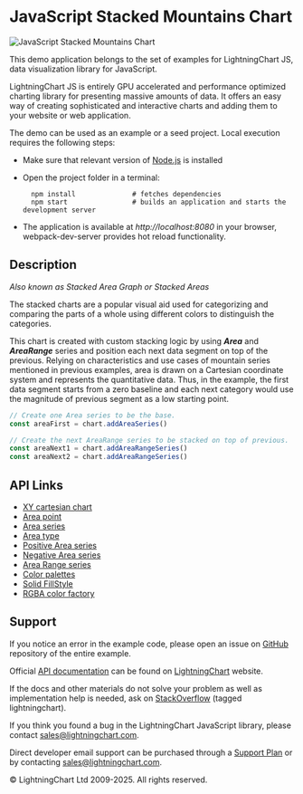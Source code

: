 # JavaScript Stacked Mountains Chart

![JavaScript Stacked Mountains Chart](stackedMountains-darkGold.png)

This demo application belongs to the set of examples for LightningChart JS, data visualization library for JavaScript.

LightningChart JS is entirely GPU accelerated and performance optimized charting library for presenting massive amounts of data. It offers an easy way of creating sophisticated and interactive charts and adding them to your website or web application.

The demo can be used as an example or a seed project. Local execution requires the following steps:

-   Make sure that relevant version of [Node.js](https://nodejs.org/en/download/) is installed
-   Open the project folder in a terminal:

          npm install              # fetches dependencies
          npm start                # builds an application and starts the development server

-   The application is available at _http://localhost:8080_ in your browser, webpack-dev-server provides hot reload functionality.


## Description

_Also known as Stacked Area Graph or Stacked Areas_

The stacked charts are a popular visual aid used for categorizing and comparing the parts of a whole using different colors to distinguish the categories.

This chart is created with custom stacking logic by using **_Area_** and **_AreaRange_** series and position each next data segment on top of the previous. Relying on characteristics and use cases of mountain series mentioned in previous examples, area is drawn on a Cartesian coordinate system and represents the quantitative data. Thus, in the example, the first data segment starts from a zero baseline and each next category would use the magnitude of previous segment as a low starting point.

```javascript
// Create one Area series to be the base.
const areaFirst = chart.addAreaSeries()

// Create the next AreaRange series to be stacked on top of previous.
const areaNext1 = chart.addAreaRangeSeries()
const areaNext2 = chart.addAreaRangeSeries()
```


## API Links

* [XY cartesian chart]
* [Area point]
* [Area series]
* [Area type]
* [Positive Area series]
* [Negative Area series]
* [Area Range series]
* [Color palettes]
* [Solid FillStyle]
* [RGBA color factory]


## Support

If you notice an error in the example code, please open an issue on [GitHub][0] repository of the entire example.

Official [API documentation][1] can be found on [LightningChart][2] website.

If the docs and other materials do not solve your problem as well as implementation help is needed, ask on [StackOverflow][3] (tagged lightningchart).

If you think you found a bug in the LightningChart JavaScript library, please contact sales@lightningchart.com.

Direct developer email support can be purchased through a [Support Plan][4] or by contacting sales@lightningchart.com.

[0]: https://github.com/Arction/
[1]: https://lightningchart.com/lightningchart-js-api-documentation/
[2]: https://lightningchart.com
[3]: https://stackoverflow.com/questions/tagged/lightningchart
[4]: https://lightningchart.com/support-services/

© LightningChart Ltd 2009-2025. All rights reserved.


[XY cartesian chart]: https://lightningchart.com/js-charts/api-documentation/v8.0.1/classes/ChartXY.html
[Area point]: https://lightningchart.com/js-charts/api-documentation/v8.0.1/interfaces/AreaPoint.html
[Area series]: https://lightningchart.com/js-charts/api-documentation/v8.0.1/classes/ChartXY.html#addAreaSeries
[Area type]: https://lightningchart.com/js-charts/api-documentation/v8.0.1/AreaSeriesTypes.html
[Positive Area series]: https://lightningchart.com/js-charts/api-documentation/v8.0.1/classes/AreaSeriesPositive.html
[Negative Area series]: https://lightningchart.com/js-charts/api-documentation/v8.0.1/classes/AreaSeriesNegative.html
[Area Range series]: https://lightningchart.com/js-charts/api-documentation/v8.0.1/classes/AreaRangeSeries.html
[Color palettes]: https://lightningchart.com/js-charts/api-documentation/v8.0.1/variables/ColorPalettes.html
[Solid FillStyle]: https://lightningchart.com/js-charts/api-documentation/v8.0.1/classes/SolidFill.html
[RGBA color factory]: https://lightningchart.com/js-charts/api-documentation/v8.0.1/functions/ColorRGBA.html

